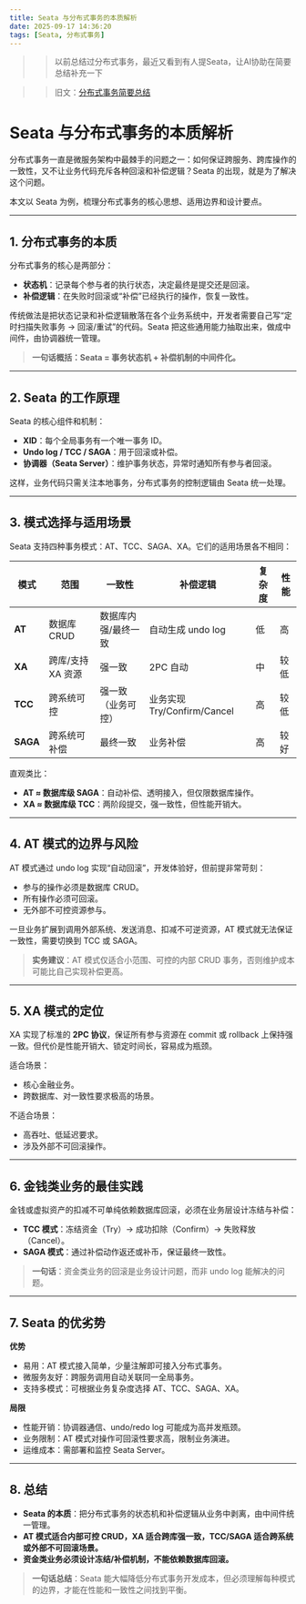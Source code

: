 ```yaml
---
title: Seata 与分布式事务的本质解析
date: 2025-09-17 14:36:20
tags: [Seata, 分布式事务]
---
```


>> 以前总结过分布式事务，最近又看到有人提Seata，让AI协助在简要总结补充一下

>> 旧文：[分布式事务简要总结](https://kingson4wu.github.io/2020/09/12/20200912-fen-bu-shi-shi-wu-jian-yao-zong-jie/)

# Seata 与分布式事务的本质解析

分布式事务一直是微服务架构中最棘手的问题之一：如何保证跨服务、跨库操作的一致性，又不让业务代码充斥各种回滚和补偿逻辑？Seata 的出现，就是为了解决这个问题。

本文以 Seata 为例，梳理分布式事务的核心思想、适用边界和设计要点。

---

## 1. 分布式事务的本质

分布式事务的核心是两部分：

* **状态机**：记录每个参与者的执行状态，决定最终是提交还是回滚。
* **补偿逻辑**：在失败时回滚或“补偿”已经执行的操作，恢复一致性。

传统做法是把状态记录和补偿逻辑散落在各个业务系统中，开发者需要自己写“定时扫描失败事务 → 回滚/重试”的代码。Seata 把这些通用能力抽取出来，做成中间件，由协调器统一管理。

> **一句话概括：Seata = 事务状态机 + 补偿机制的中间件化。**

---

## 2. Seata 的工作原理

Seata 的核心组件和机制：

* **XID**：每个全局事务有一个唯一事务 ID。
* **Undo log / TCC / SAGA**：用于回滚或补偿。
* **协调器（Seata Server）**：维护事务状态，异常时通知所有参与者回滚。

这样，业务代码只需关注本地事务，分布式事务的控制逻辑由 Seata 统一处理。

---

## 3. 模式选择与适用场景

Seata 支持四种事务模式：AT、TCC、SAGA、XA。它们的适用场景各不相同：

| 模式       | 范围          | 一致性        | 补偿逻辑                    | 复杂度 | 性能 |
| -------- | ----------- | ---------- | ----------------------- | --- | -- |
| **AT**   | 数据库 CRUD    | 数据库内强/最终一致 | 自动生成 undo log           | 低   | 高  |
| **XA**   | 跨库/支持 XA 资源 | 强一致        | 2PC 自动                  | 中   | 较低 |
| **TCC**  | 跨系统可控       | 强一致（业务可控）  | 业务实现 Try/Confirm/Cancel | 高   | 较低 |
| **SAGA** | 跨系统可补偿      | 最终一致       | 业务补偿                    | 高   | 较好 |

直观类比：

* **AT ≈ 数据库级 SAGA**：自动补偿、透明接入，但仅限数据库操作。
* **XA ≈ 数据库级 TCC**：两阶段提交，强一致性，但性能开销大。

---

## 4. AT 模式的边界与风险

AT 模式通过 undo log 实现“自动回滚”，开发体验好，但前提非常苛刻：

* 参与的操作必须是数据库 CRUD。
* 所有操作必须可回滚。
* 无外部不可控资源参与。

一旦业务扩展到调用外部系统、发送消息、扣减不可逆资源，AT 模式就无法保证一致性，需要切换到 TCC 或 SAGA。

> **实务建议**：AT 模式仅适合小范围、可控的内部 CRUD 事务，否则维护成本可能比自己实现补偿更高。

---

## 5. XA 模式的定位

XA 实现了标准的 **2PC 协议**，保证所有参与资源在 commit 或 rollback 上保持强一致。但代价是性能开销大、锁定时间长，容易成为瓶颈。

适合场景：

* 核心金融业务。
* 跨数据库、对一致性要求极高的场景。

不适合场景：

* 高吞吐、低延迟要求。
* 涉及外部不可回滚操作。

---

## 6. 金钱类业务的最佳实践

金钱或虚拟资产的扣减不可单纯依赖数据库回滚，必须在业务层设计冻结与补偿：

* **TCC 模式**：冻结资金（Try）→ 成功扣除（Confirm）→ 失败释放（Cancel）。
* **SAGA 模式**：通过补偿动作返还或补币，保证最终一致性。

> **一句话**：资金类业务的回滚是业务设计问题，而非 undo log 能解决的问题。

---

## 7. Seata 的优劣势

**优势**

* 易用：AT 模式接入简单，少量注解即可接入分布式事务。
* 微服务友好：跨服务调用自动关联同一全局事务。
* 支持多模式：可根据业务复杂度选择 AT、TCC、SAGA、XA。

**局限**

* 性能开销：协调器通信、undo/redo log 可能成为高并发瓶颈。
* 业务限制：AT 模式对操作可回滚性要求高，限制业务演进。
* 运维成本：需部署和监控 Seata Server。

---

## 8. 总结

* **Seata 的本质**：把分布式事务的状态机和补偿逻辑从业务中剥离，由中间件统一管理。
* **AT 模式适合内部可控 CRUD，XA 适合跨库强一致，TCC/SAGA 适合跨系统或外部不可回滚场景。**
* **资金类业务必须设计冻结/补偿机制，不能依赖数据库回滚。**

> **一句话总结**：Seata 能大幅降低分布式事务开发成本，但必须理解每种模式的边界，才能在性能和一致性之间找到平衡。



